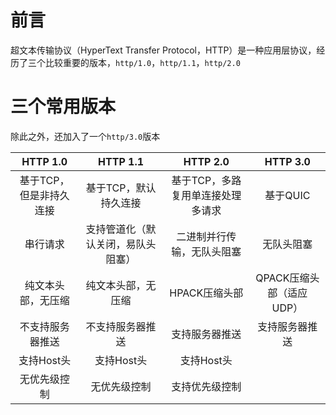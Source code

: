 # 前言

超文本传输协议（HyperText Transfer Protocol，HTTP）是一种应用层协议，经历了三个比较重要的版本，`http/1.0`，`http/1.1`，`http/2.0`

# 三个常用版本

除此之外，还加入了一个`http/3.0`版本



|        HTTP 1.0         |              HTTP 1.1              |             HTTP 2.0              |         HTTP 3.0         |
| :---------------------: | :--------------------------------: | :-------------------------------: | :----------------------: |
| 基于TCP，但是非持久连接 |       基于TCP，默认持久连接        | 基于TCP，多路复用单连接处理多请求 |         基于QUIC         |
|        串行请求         | 支持管道化（默认关闭，易队头阻塞） |    二进制并行传输，无队头阻塞     |        无队头阻塞        |
|   纯文本头部，无压缩    |         纯文本头部，无压缩         |           HPACK压缩头部           | QPACK压缩头部（适应UDP） |
|    不支持服务器推送     |          不支持服务器推送          |          支持服务器推送           |      支持服务器推送      |
|       支持Host头        |             支持Host头             |            支持Host头             |                          |
|      无优先级控制       |            无优先级控制            |          支持优先级控制           |                          |

